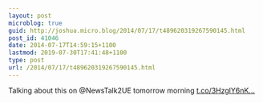 ```yaml
---
layout: post
microblog: true
guid: http://joshua.micro.blog/2014/07/17/t489620319267590145.html
post_id: 41046
date: 2014-07-17T14:59:15+1100
lastmod: 2019-07-30T17:41:48+1100
type: post
url: /2014/07/17/t489620319267590145.html
---
```

Talking about this on @NewsTalk2UE tomorrow morning [t.co/3HzglY6nK...](http://t.co/3HzglY6nKt)
